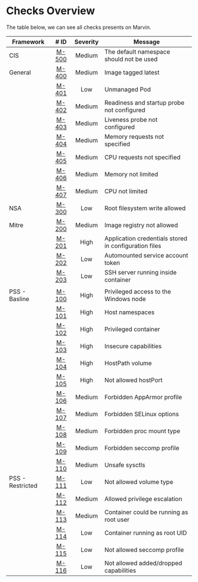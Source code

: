 # Checks Overview  

The table below, we can see all checks presents on Marvin.

| Framework | # ID        | Severity | Message              |
|-----------|:-------------:|:----------:|----------------------|
| CIS     |[M-500](/internal/builtins/cis/M-500_default_namespace.yaml)|Medium|The default namespace should not be used|
| General | [M-400](/internal/builtins/general/M-400_image_tag_latest.yaml) |  Medium  |Image tagged latest| 
|         | [M-401](/internal/builtins/general/M-401_unmanaged_pod.yaml)| Low | Unmanaged Pod|      
|         | [M-402](/internal/builtins/general/M-402_readiness_probe.yaml)|Medium |Readiness and startup probe not configured| 
|         | [M-403](/internal/builtins/general/M-403_liveness_probe.yaml)|  Medium  | Liveness probe not configured|
|         | [M-404](/internal/builtins/general/M-404_memory_requests.yaml)| Medium  | Memory requests not specified|
|         | [M-405](/internal/builtins/general/M-405_cpu_requests.yaml)  |  Medium  | CPU requests not specified|
|         | [M-406](/internal/builtins/general/M-406_memory_limit.yaml)  |  Medium  | Memory not limited|
|         | [M-407](/internal/builtins/general/M-407_cpu_limit.yaml)     |  Medium  | CPU not limited| 
| NSA     | [M-300](/internal/builtins/nsa/M-300_read_only_root_filesystem.yml)|  Low|   Root filesystem write allowed|   
| Mitre   | [M-200](/internal/builtins/mitre/M-200_allowed_registries.yml)|Medium|Image registry not allowed| 
|         |[M-201](/internal/builtins/mitre/M-201_app_credentials.yml)|High|Application credentials stored in configuration files|
|         |[M-202](/internal/builtins/mitre/M-202_auto_mount_service_account.yml)|Low|Automounted service account token|
|         |[M-203](/internal/builtins/mitre/M-203_ssh.yml)| Low |SSH server running inside container|
|         |                                                                    |     |        |
| PSS - Basline|[M-100](/internal/builtins/pss/baseline/M-100_host_process.yml)|High|Privileged access to the Windows node|
|         |[M-101](/internal/builtins/pss/baseline/M-101_host_namespaces.yml)|High|Host namespaces|
|         |[M-102](/internal/builtins/pss/baseline/M-102_privileged_containers.yml)|High|Privileged container|
|         |[M-103](/internal/builtins/pss/baseline/M-103_capabilities.yml)|High|Insecure capabilities|
|         |[M-104](/internal/builtins/pss/baseline/M-104_host_path_volumes.yml)|High|HostPath volume|
|         |[M-105](/internal/builtins/pss/baseline/M-105_host_ports.yml)|High|Not allowed hostPort|
|         |[M-106](/internal/builtins/pss/baseline/M-106_apparmor.yml)|Medium|Forbidden AppArmor profile|
|         |[M-107](/internal/builtins/pss/baseline/M-107_selinux.yml)|Medium|Forbidden SELinux options|
|         |[M-108](/internal/builtins/pss/baseline/M-108_proc_mount.yml)|Medium|Forbidden proc mount type|
|         |[M-109](/internal/builtins/pss/baseline/M-109_seccomp.yml)|Medium|Forbidden seccomp profile|
|         |[M-110](/internal/builtins/pss/baseline/M-110_sysctls.yml)|Medium|Unsafe sysctls|
| PSS - Restricted|[M-111](/internal/builtins/pss/restricted/M-111_volume_types.yml)|Low|Not allowed volume type|
|      |[M-112](/internal/builtins/pss/restricted/M-112_privilege_escalation.yml)|Medium|Allowed privilege escalation|
|      |[M-113](/internal/builtins/pss/restricted/M-113_run_as_non_root.yml)|Medium|Container could be running as root user|
|      |[M-114](/internal/builtins/pss/restricted/M-114_run_as_user.yml)|Low|Container running as root UID|
|      |[M-115](/internal/builtins/pss/restricted/M-115_seccomp.yml)|Low|Not allowed seccomp profile|
|      |[M-116](/internal/builtins/pss/restricted/M-116_capabilities.yml)|Low|Not allowed added/dropped capabilities|

